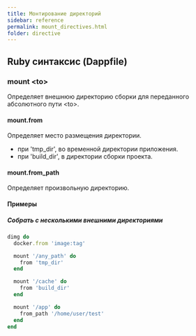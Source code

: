 ```yaml
---
title: Монтирование директорий
sidebar: reference
permalink: mount_directives.html
folder: directive
---
```


## Ruby синтаксис (Dappfile)

### mount \<to\>

Определяет внешнюю директорию сборки для переданного абсолютного пути \<to\>.


#### mount.from

Определяет место размещения директории.

* при 'tmp_dir', во временной директории приложения.
* при 'build_dir', в директории сборки проекта.

#### mount.from_path

Определяет произвольную директорию.

#### Примеры

##### Собрать с несколькими внешними директориями
```ruby
dimg do
  docker.from 'image:tag'

  mount '/any_path' do
    from 'tmp_dir'
  end

  mount '/cache' do
    from 'build_dir'
  end

  mount '/app' do
    from_path '/home/user/test'
  end
end
```
